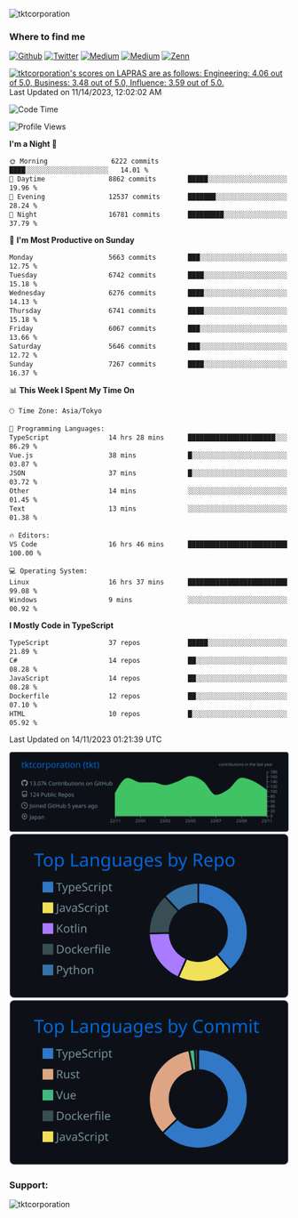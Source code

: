 <p align="left"> <img src="https://komarev.com/ghpvc/?username=tktcorporation&label=Profile%20views&color=0e75b6&style=flat" alt="tktcorporation" /> </p>

<h3>Where to find me</h3>
<p>
<a href="https://github.com/tktcorporation" target="_blank"><img alt="Github" src="https://img.shields.io/badge/GitHub-%2312100E.svg?&style=for-the-badge&logo=Github&logoColor=white" /></a>
<a href="https://twitter.com/tktcorporation" target="_blank"><img alt="Twitter" src="https://img.shields.io/badge/twitter-%231DA1F2.svg?&style=for-the-badge&logo=twitter&logoColor=white" /></a>
<a href="https://www.linkedin.com/in/tktcorporation" target="_blank"><img alt="Medium" src="https://img.shields.io/badge/linkdin-0a66c2.svg?&style=for-the-badge&logo=linkedin&logoColor=white" /></a>
<a href="https://qiita.com/tktcorporation" target="_blank"><img alt="Medium" src="https://img.shields.io/badge/qiita-55C500.svg?&style=for-the-badge&logo=qiita&logoColor=white" /></a>
<a href="https://zenn.dev/tktcorporation" target="_blank"><img alt="Zenn" src="https://img.shields.io/badge/Zenn-3EA8FF.svg?&style=for-the-badge&logo=Zenn&logoColor=white" /></a>
</p>

<!--START_SECTION:lapras-card-->
<p ><a href="https://lapras.com/public/tktcorporation" target="_blank" rel="noopener noreferrer"><img alt="tktcorporation's scores on LAPRAS are as follows: Engineering: 4.06 out of 5.0, Business: 3.48 out of 5.0, Influence: 3.59 out of 5.0." src="https://lapras-card-generator.vercel.app/api/svg?e=4.06&b=3.48&i=3.59&b1=%23232323&b2=%236d6d6d&i1=%23212121&i2=%23818181&l=en" width="300" ></a>  
Last Updated on 11/14/2023, 12:02:02 AM</p>
<!--END_SECTION:lapras-card-->
  
<!--START_SECTION:waka-->
![Code Time](http://img.shields.io/badge/Code%20Time-1%2C240%20hrs%2051%20mins-blue)

![Profile Views](http://img.shields.io/badge/Profile%20Views-1-blue)

**I'm a Night 🦉** 

```text
🌞 Morning                6222 commits        ████░░░░░░░░░░░░░░░░░░░░░   14.01 % 
🌆 Daytime                8862 commits        █████░░░░░░░░░░░░░░░░░░░░   19.96 % 
🌃 Evening                12537 commits       ███████░░░░░░░░░░░░░░░░░░   28.24 % 
🌙 Night                  16781 commits       █████████░░░░░░░░░░░░░░░░   37.79 % 
```
📅 **I'm Most Productive on Sunday** 

```text
Monday                   5663 commits        ███░░░░░░░░░░░░░░░░░░░░░░   12.75 % 
Tuesday                  6742 commits        ████░░░░░░░░░░░░░░░░░░░░░   15.18 % 
Wednesday                6276 commits        ████░░░░░░░░░░░░░░░░░░░░░   14.13 % 
Thursday                 6741 commits        ████░░░░░░░░░░░░░░░░░░░░░   15.18 % 
Friday                   6067 commits        ███░░░░░░░░░░░░░░░░░░░░░░   13.66 % 
Saturday                 5646 commits        ███░░░░░░░░░░░░░░░░░░░░░░   12.72 % 
Sunday                   7267 commits        ████░░░░░░░░░░░░░░░░░░░░░   16.37 % 
```


📊 **This Week I Spent My Time On** 

```text
🕑︎ Time Zone: Asia/Tokyo

💬 Programming Languages: 
TypeScript               14 hrs 28 mins      ██████████████████████░░░   86.29 % 
Vue.js                   38 mins             █░░░░░░░░░░░░░░░░░░░░░░░░   03.87 % 
JSON                     37 mins             █░░░░░░░░░░░░░░░░░░░░░░░░   03.72 % 
Other                    14 mins             ░░░░░░░░░░░░░░░░░░░░░░░░░   01.45 % 
Text                     13 mins             ░░░░░░░░░░░░░░░░░░░░░░░░░   01.38 % 

🔥 Editors: 
VS Code                  16 hrs 46 mins      █████████████████████████   100.00 % 

💻 Operating System: 
Linux                    16 hrs 37 mins      █████████████████████████   99.08 % 
Windows                  9 mins              ░░░░░░░░░░░░░░░░░░░░░░░░░   00.92 % 
```

**I Mostly Code in TypeScript** 

```text
TypeScript               37 repos            █████░░░░░░░░░░░░░░░░░░░░   21.89 % 
C#                       14 repos            ██░░░░░░░░░░░░░░░░░░░░░░░   08.28 % 
JavaScript               14 repos            ██░░░░░░░░░░░░░░░░░░░░░░░   08.28 % 
Dockerfile               12 repos            ██░░░░░░░░░░░░░░░░░░░░░░░   07.10 % 
HTML                     10 repos            █░░░░░░░░░░░░░░░░░░░░░░░░   05.92 % 
```




 Last Updated on 14/11/2023 01:21:39 UTC
<!--END_SECTION:waka-->

[![](https://raw.githubusercontent.com/tktcorporation/tktcorporation/master/profile-summary-card-output/github_dark/0-profile-details.svg)](https://github.com/vn7n24fzkq/github-profile-summary-cards)
[![](https://raw.githubusercontent.com/tktcorporation/tktcorporation/master/profile-summary-card-output/github_dark/1-repos-per-language.svg)](https://github.com/vn7n24fzkq/github-profile-summary-cards) [![](https://raw.githubusercontent.com/tktcorporation/tktcorporation/master/profile-summary-card-output/github_dark/2-most-commit-language.svg)](https://github.com/vn7n24fzkq/github-profile-summary-cards)

<h3 align="left">Support:</h3>
<p><a href="https://www.buymeacoffee.com/tktcorporation"> <img align="left" src="https://cdn.buymeacoffee.com/buttons/v2/default-yellow.png" height="50" width="210" alt="tktcorporation" /></a></p><br><br>

